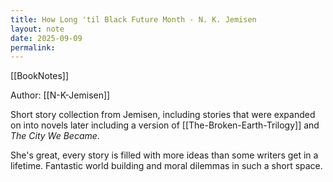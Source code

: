 ```yaml
---
title: How Long 'til Black Future Month - N. K. Jemisen
layout: note
date: 2025-09-09
permalink:
---
```

[[BookNotes]]

Author: [[N-K-Jemisen]]

Short story collection from Jemisen, including stories that were expanded on into novels later including a version of [[The-Broken-Earth-Trilogy]] and *The City We Became*.

She's great, every story is filled with more ideas than some writers get in a lifetime. Fantastic world building and moral dilemmas in such a short space.